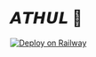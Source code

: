 # 𝘼𝙏𝙃𝙐𝙇 🌚

[![Deploy on Railway](https://railway.app/button.svg)](https://railway.app/template/u7lOym?referralCode=Xt40yB)
